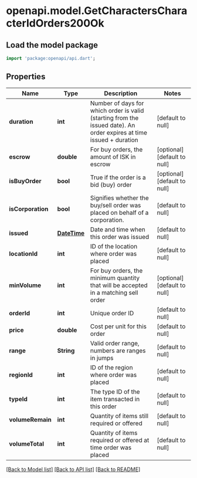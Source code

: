 # openapi.model.GetCharactersCharacterIdOrders200Ok

## Load the model package
```dart
import 'package:openapi/api.dart';
```

## Properties
Name | Type | Description | Notes
------------ | ------------- | ------------- | -------------
**duration** | **int** | Number of days for which order is valid (starting from the issued date). An order expires at time issued + duration | [default to null]
**escrow** | **double** | For buy orders, the amount of ISK in escrow | [optional] [default to null]
**isBuyOrder** | **bool** | True if the order is a bid (buy) order | [optional] [default to null]
**isCorporation** | **bool** | Signifies whether the buy/sell order was placed on behalf of a corporation. | [default to null]
**issued** | [**DateTime**](DateTime.md) | Date and time when this order was issued | [default to null]
**locationId** | **int** | ID of the location where order was placed | [default to null]
**minVolume** | **int** | For buy orders, the minimum quantity that will be accepted in a matching sell order | [optional] [default to null]
**orderId** | **int** | Unique order ID | [default to null]
**price** | **double** | Cost per unit for this order | [default to null]
**range** | **String** | Valid order range, numbers are ranges in jumps | [default to null]
**regionId** | **int** | ID of the region where order was placed | [default to null]
**typeId** | **int** | The type ID of the item transacted in this order | [default to null]
**volumeRemain** | **int** | Quantity of items still required or offered | [default to null]
**volumeTotal** | **int** | Quantity of items required or offered at time order was placed | [default to null]

[[Back to Model list]](../README.md#documentation-for-models) [[Back to API list]](../README.md#documentation-for-api-endpoints) [[Back to README]](../README.md)


